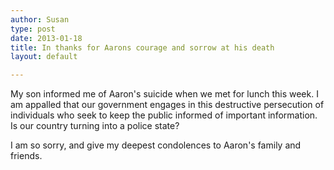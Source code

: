 ```yaml
---
author: Susan
type: post
date: 2013-01-18
title: In thanks for Aarons courage and sorrow at his death
layout: default

---
```


My son informed me of Aaron's suicide when we met for lunch this week.  I am appalled that our government engages in this destructive persecution of individuals who seek to keep the public informed of important information.  Is our country turning into a police state?  

I am so sorry, and give my deepest condolences to Aaron's family and friends.
